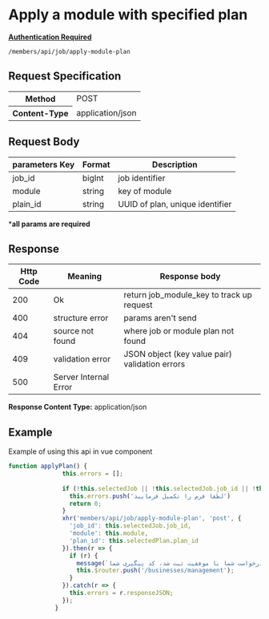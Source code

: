 # Apply a module with specified plan

[**Authentication Required**](link-to-authentication)

```URL
/members/api/job/apply-module-plan
```

## Request Specification
<table>
<tr>
<th>Method</th>
<td>POST</td>
</tr>
<tr>
<th>Content-Type</th>
<td>application/json</td>
</tr>
</table>

## Request Body
parameters Key | Format | Description
---|---|---
job_id | bigInt | job identifier
module | string | key of module
plain_id | string | UUID of plan, unique identifier

***all params are required**

## Response


Http Code| Meaning|Response body
---|---|---
200|Ok|return job_module_key to track up request
400|structure error|params aren't send
404|source not found| where job or module plan not found
409|validation error| JSON object (key value pair) validation errors
500|Server Internal Error|

**Response Content Type:** 
application/json




## Example
Example of using this api in vue component

```javascript
function applyPlan() {
               this.errors = [];
         
               if (!this.selectedJob || !this.selectedJob.job_id || !this.module || !this.selectedPlan || !this.selectedPlan.plan_id) {
                 this.errors.push('لطفا فرم را تکمیل فرمایید')
                 return 0;
               }
               xhr('members/api/job/apply-module-plan', 'post', {
                 'job_id': this.selectedJob.job_id,
                 'module': this.module,
                 'plan_id': this.selectedPlan.plan_id
               }).then(r => {
                 if (r) {
                   message(`درخواست شما با موفقیت ثبت شد، کد پیگیری شما \n\n ${r}`);
                   this.$router.push('/businesses/management');
                 }
               }).catch(r => {
                 this.errors = r.responseJSON;
               });
             }
```

